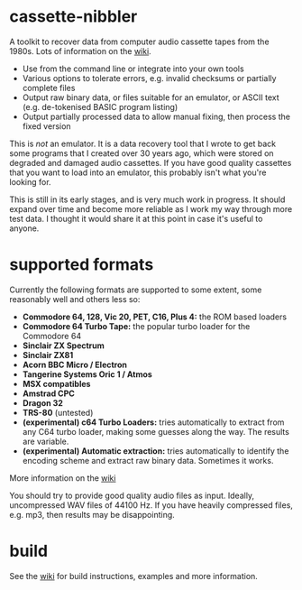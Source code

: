 # cassette-nibbler
A toolkit to recover data from computer audio cassette tapes from the 1980s. Lots of information on the [wiki](https://github.com/eightbitjim/cassette-nibbler/wiki).

* Use from the command line or integrate into your own tools
* Various options to tolerate errors, e.g. invalid checksums or partially complete files
* Output raw binary data, or files suitable for an emulator, or ASCII text (e.g. de-tokenised BASIC program listing)
* Output partially processed data to allow manual fixing, then process the fixed version

This is *not* an emulator. It is a data recovery tool that I wrote to get back some programs that I created over 30 years ago, which were stored on degraded and damaged audio cassettes. If you have good quality cassettes that you want to load into an emulator, this probably isn't what you're looking for.

This is still in its early stages, and is very much work in progress. It should expand over time and become more reliable as I work my way through more test data. I thought it would share it at this point in case it's useful to anyone.

# supported formats
Currently the following formats are supported to some extent, some reasonably well and others less so:

* **Commodore 64, 128, Vic 20, PET, C16, Plus 4:** the ROM based loaders
* **Commodore 64 Turbo Tape:** the popular turbo loader for the Commodore 64
* **Sinclair ZX Spectrum**
* **Sinclair ZX81**
* **Acorn BBC Micro / Electron** 
* **Tangerine Systems Oric 1 / Atmos** 
* **MSX compatibles**
* **Amstrad CPC**
* **Dragon 32**
* **TRS-80** (untested)
* **(experimental) c64 Turbo Loaders:** tries automatically to extract from any C64 turbo loader, making some guesses along the way. The results are variable.
* **(experimental) Automatic extraction:** tries automatically to identify the encoding scheme and extract raw binary data. Sometimes it works.

More information on the [wiki](https://github.com/eightbitjim/cassette-nibbler/wiki)

You should try to provide good quality audio files as input. Ideally, uncompressed WAV files of 44100 Hz. If you have heavily compressed files, e.g. mp3, then results may be disappointing.

# build

See the [wiki](https://github.com/eightbitjim/cassette-nibbler/wiki) for build instructions, examples and more information.
